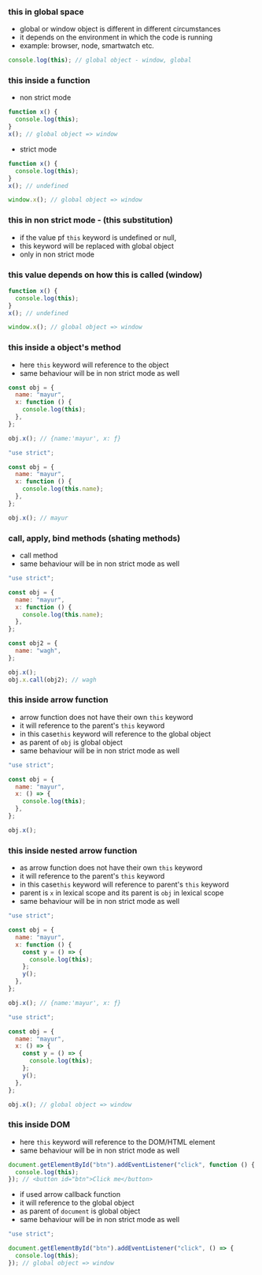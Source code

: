 ### this in global space

- global or window object is different in different circumstances
- it depends on the environment in which the code is running
- example: browser, node, smartwatch etc.

```js
console.log(this); // global object - window, global
```

### this inside a function

- non strict mode

```js
function x() {
  console.log(this);
}
x(); // global object => window
```

- strict mode

```js
function x() {
  console.log(this);
}
x(); // undefined

window.x(); // global object => window
```

### this in non strict mode - (this substitution)

- if the value pf `this` keyword is undefined or null,
- this keyword will be replaced with global object
- only in non strict mode

### this value depends on how this is called (window)

```js
function x() {
  console.log(this);
}
x(); // undefined

window.x(); // global object => window
```

### this inside a object's method

- here `this` keyword will reference to the object
- same behaviour will be in non strict mode as well

```js
const obj = {
  name: "mayur",
  x: function () {
    console.log(this);
  },
};

obj.x(); // {name:'mayur', x: ƒ}
```

```js
"use strict";

const obj = {
  name: "mayur",
  x: function () {
    console.log(this.name);
  },
};

obj.x(); // mayur
```

### call, apply, bind methods (shating methods)

- call method
- same behaviour will be in non strict mode as well

```js
"use strict";

const obj = {
  name: "mayur",
  x: function () {
    console.log(this.name);
  },
};

const obj2 = {
  name: "wagh",
};

obj.x();
obj.x.call(obj2); // wagh
```

### this inside arrow function

- arrow function does not have their own `this` keyword
- it will reference to the parent's `this` keyword
- in this case`this` keyword will reference to the global object
- as parent of `obj` is global object
- same behaviour will be in non strict mode as well

```js
"use strict";

const obj = {
  name: "mayur",
  x: () => {
    console.log(this);
  },
};

obj.x();
```

### this inside nested arrow function

- as arrow function does not have their own `this` keyword
- it will reference to the parent's `this` keyword
- in this case`this` keyword will reference to parent's `this` keyword
- parent is `x` in lexical scope and its parent is `obj` in lexical scope
- same behaviour will be in non strict mode as well

```js
"use strict";

const obj = {
  name: "mayur",
  x: function () {
    const y = () => {
      console.log(this);
    };
    y();
  },
};

obj.x(); // {name:'mayur', x: ƒ}
```

```js
"use strict";

const obj = {
  name: "mayur",
  x: () => {
    const y = () => {
      console.log(this);
    };
    y();
  },
};

obj.x(); // global object => window
```

### this inside DOM

- here `this` keyword will reference to the DOM/HTML element
- same behaviour will be in non strict mode as well

```js
document.getElementById("btn").addEventListener("click", function () {
  console.log(this);
}); // <button id="btn">Click me</button>
```

- if used arrow callback function
- it will reference to the global object
- as parent of `document` is global object
- same behaviour will be in non strict mode as well

```js
"use strict";

document.getElementById("btn").addEventListener("click", () => {
  console.log(this);
}); // global object => window
```
